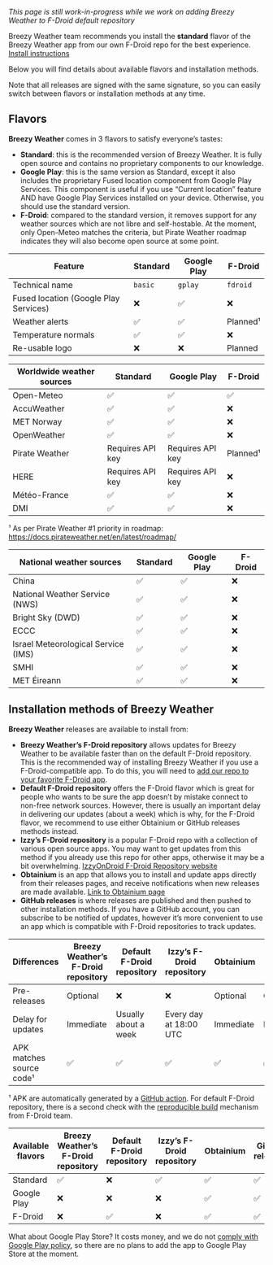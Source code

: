 *This page is still work-in-progress while we work on adding Breezy Weather to F-Droid default repository*

Breezy Weather team recommends you install the **standard** flavor of the Breezy Weather app from our own F-Droid repo for the best experience. [Install instructions](https://github.com/breezy-weather/fdroid-repo/blob/main/README.md)

Below you will find details about available flavors and installation methods.

Note that all releases are signed with the same signature, so you can easily switch between flavors or installation methods at any time.


## Flavors

**Breezy Weather** comes in 3 flavors to satisfy everyone’s tastes:
- **Standard**: this is the recommended version of Breezy Weather. It is fully open source and contains no proprietary components to our knowledge.
- **Google Play**: this is the same version as Standard, except it also includes the proprietary Fused location component from Google Play Services. This component is useful if you use “Current location” feature AND have Google Play Services installed on your device. Otherwise, you should use the standard version.
- **F-Droid**: compared to the standard version, it removes support for any weather sources which are not libre and self-hostable. At the moment, only Open-Meteo matches the criteria, but Pirate Weather roadmap indicates they will also become open source at some point.

| Feature                               | Standard | Google Play | F-Droid  |
|---------------------------------------|----------|-------------|----------|
| Technical name                        | `basic`  | `gplay`     | `fdroid` |
| Fused location (Google Play Services) | ❌        | ✅           | ❌        |
| Weather alerts                        | ✅        | ✅           | Planned¹ |
| Temperature normals                   | ✅        | ✅           | ❌        |
| Re-usable logo                        | ❌        | ❌           | Planned  |

| Worldwide weather sources | Standard         | Google Play      | F-Droid  |
|---------------------------|------------------|------------------|----------|
| Open-Meteo                | ✅                | ✅                | ✅        |
| AccuWeather               | ✅                | ✅                | ❌        |
| MET Norway                | ✅                | ✅                | ❌        |
| OpenWeather               | ✅                | ✅                | ❌        |
| Pirate Weather            | Requires API key | Requires API key | Planned¹ |
| HERE                      | Requires API key | Requires API key | ❌        |
| Météo-France              | ✅                | ✅                | ❌        |
| DMI                       | ✅                | ✅                | ❌        |

¹ As per Pirate Weather #1 priority in roadmap: https://docs.pirateweather.net/en/latest/roadmap/

| National weather sources            | Standard         | Google Play      | F-Droid  |
|-------------------------------------|------------------|------------------|----------|
| China                               | ✅                | ✅                | ❌        |
| National Weather Service (NWS)      | ✅                | ✅                | ❌        |
| Bright Sky (DWD)                    | ✅                | ✅                | ❌        |
| ECCC                                | ✅                | ✅                | ❌        |
| Israel Meteorological Service (IMS) | ✅                | ✅                | ❌        |
| SMHI                                | ✅                | ✅                | ❌        |
| MET Éireann                         | ✅                | ✅                | ❌        |


## Installation methods of Breezy Weather

**Breezy Weather** releases are available to install from:
- **Breezy Weather’s F-Droid repository** allows updates for Breezy Weather to be available faster than on the default F-Droid repository. This is the recommended way of installing Breezy Weather if you use a F-Droid-compatible app. To do this, you will need to [add our repo to your favorite F-Droid app](https://github.com/breezy-weather/fdroid-repo/blob/main/README.md).
- **Default F-Droid repository** offers the F-Droid flavor which is great for people who wants to be sure the app doesn’t by mistake connect to non-free network sources. However, there is usually an important delay in delivering our updates (about a week) which is why, for the F-Droid flavor, we recommend to use either Obtainium or GitHub releases methods instead.
- **Izzy’s F-Droid repository** is a popular F-Droid repo with a collection of various open source apps. You may want to get updates from this method if you already use this repo for other apps, otherwise it may be a bit overwhelming. [IzzyOnDroid F-Droid Repository website](https://apt.izzysoft.de/fdroid/)
- **Obtainium** is an app that allows you to install and update apps directly from their releases pages, and receive notifications when new releases are made available. [Link to Obtainium page](https://github.com/ImranR98/Obtainium/blob/main/README.md)
- **GitHub releases** is where releases are published and then pushed to other installation methods. If you have a GitHub account, you can subscribe to be notified of updates, however it’s more convenient to use an app which is compatible with F-Droid repositories to track updates.

| Differences              | Breezy Weather’s F-Droid repository | Default F-Droid repository | Izzy’s F-Droid repository | Obtainium | GitHub releases |
|--------------------------|-------------------------------------|----------------------------|---------------------------|-----------|-----------------|
| Pre-releases             | Optional                            | ❌                          | ❌                         | Optional  | Optional        |
| Delay for updates        | Immediate                           | Usually about a week       | Every day at 18:00 UTC    | Immediate | Immediate       |
| APK matches source code¹ | ✅                                   | ✅                          | ✅                         | ✅         | ✅               |

¹ APK are automatically generated by a [GitHub action](https://github.com/breezy-weather/breezy-weather/blob/main/.github/workflows/push.yml). For default F-Droid repository, there is a second check with the [reproducible build](https://f-droid.org/en/docs/Reproducible_Builds/) mechanism from F-Droid team.

| Available flavors | Breezy Weather’s F-Droid repository | Default F-Droid repository | Izzy’s F-Droid repository | Obtainium | GitHub releases |
|-------------------|-------------------------------------|----------------------------|---------------------------|-----------|-----------------|
| Standard          | ✅                                   | ❌                          | ✅                         | ✅         | ✅               |
| Google Play       | ❌                                   | ❌                          | ❌                         | ✅         | ✅               |
| F-Droid           | ❌                                   | ✅                          | ❌                         | ✅         | ✅               |

What about Google Play Store? It costs money, and we do not [comply with Google Play policy](https://github.com/breezy-weather/breezy-weather/issues/31), so there are no plans to add the app to Google Play Store at the moment.
